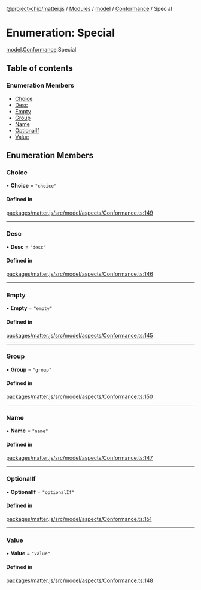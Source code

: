 [@project-chip/matter.js](../README.md) / [Modules](../modules.md) / [model](../modules/model.md) / [Conformance](../modules/model.Conformance.md) / Special

# Enumeration: Special

[model](../modules/model.md).[Conformance](../modules/model.Conformance.md).Special

## Table of contents

### Enumeration Members

- [Choice](model.Conformance.Special.md#choice)
- [Desc](model.Conformance.Special.md#desc)
- [Empty](model.Conformance.Special.md#empty)
- [Group](model.Conformance.Special.md#group)
- [Name](model.Conformance.Special.md#name)
- [OptionalIf](model.Conformance.Special.md#optionalif)
- [Value](model.Conformance.Special.md#value)

## Enumeration Members

### Choice

• **Choice** = ``"choice"``

#### Defined in

[packages/matter.js/src/model/aspects/Conformance.ts:149](https://github.com/project-chip/matter.js/blob/c15b1068/packages/matter.js/src/model/aspects/Conformance.ts#L149)

___

### Desc

• **Desc** = ``"desc"``

#### Defined in

[packages/matter.js/src/model/aspects/Conformance.ts:146](https://github.com/project-chip/matter.js/blob/c15b1068/packages/matter.js/src/model/aspects/Conformance.ts#L146)

___

### Empty

• **Empty** = ``"empty"``

#### Defined in

[packages/matter.js/src/model/aspects/Conformance.ts:145](https://github.com/project-chip/matter.js/blob/c15b1068/packages/matter.js/src/model/aspects/Conformance.ts#L145)

___

### Group

• **Group** = ``"group"``

#### Defined in

[packages/matter.js/src/model/aspects/Conformance.ts:150](https://github.com/project-chip/matter.js/blob/c15b1068/packages/matter.js/src/model/aspects/Conformance.ts#L150)

___

### Name

• **Name** = ``"name"``

#### Defined in

[packages/matter.js/src/model/aspects/Conformance.ts:147](https://github.com/project-chip/matter.js/blob/c15b1068/packages/matter.js/src/model/aspects/Conformance.ts#L147)

___

### OptionalIf

• **OptionalIf** = ``"optionalIf"``

#### Defined in

[packages/matter.js/src/model/aspects/Conformance.ts:151](https://github.com/project-chip/matter.js/blob/c15b1068/packages/matter.js/src/model/aspects/Conformance.ts#L151)

___

### Value

• **Value** = ``"value"``

#### Defined in

[packages/matter.js/src/model/aspects/Conformance.ts:148](https://github.com/project-chip/matter.js/blob/c15b1068/packages/matter.js/src/model/aspects/Conformance.ts#L148)
